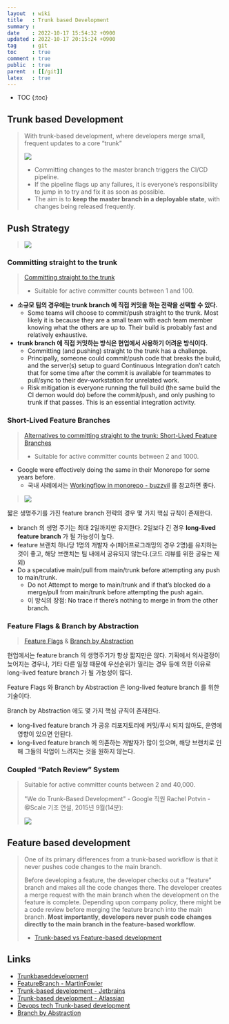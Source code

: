 ```yaml
---
layout  : wiki
title   : Trunk based Development
summary : 
date    : 2022-10-17 15:54:32 +0900
updated : 2022-10-17 20:15:24 +0900
tag     : git
toc     : true
comment : true
public  : true
parent  : [[/git]]
latex   : true
---
```

* TOC
{:toc}

## Trunk based Development

> With trunk-based development, where developers merge small, frequent updates to a core “trunk” 
> 
> ![](/resource/wiki/git-trunk-based-development/trunk.png)
> 
> - Committing changes to the master branch triggers the CI/CD pipeline.
> - If the pipeline flags up any failures, it is everyone’s responsibility to jump in to try and fix it as soon as possible.
> - The aim is to __keep the master branch in a deployable state__, with changes being released frequently.

## Push Strategy

> ![](/resource/wiki/git-trunk-based-development/strategies.png)

### Committing straight to the trunk

> [Committing straight to the trunk](https://trunkbaseddevelopment.com/committing-straight-to-the-trunk/)
> - Suitable for active committer counts between 1 and 100.
- __소규모 팀의 경우에는 trunk branch 에 직접 커밋을 하는 전략을 선택할 수 있다.__
  - Some teams will choose to commit/push straight to the trunk. Most likely it is because they are a small team with each team member knowing what the others are up to. Their build is probably fast and relatively exhaustive.
- __trunk branch 에 직접 커밋하는 방식은 현업에서 사용하기 어려운 방식이다.__
  - Committing (and pushing) straight to the trunk has a challenge. 
  - Principally, someone could commit/push code that breaks the build, and the server(s) setup to guard Continuous Integration don’t catch that for some time after the commit is available for teammates to pull/sync to their dev-workstation for unrelated work.
  - Risk mitigation is everyone running the full build (the same build the CI demon would do) before the commit/push, and only pushing to trunk if that passes. This is an essential integration activity.

### Short-Lived Feature Branches

> [Alternatives to committing straight to the trunk: Short-Lived Feature Branches](https://trunkbaseddevelopment.com/short-lived-feature-branches/)
> - Suitable for active committer counts between 2 and 1000.

- Google were effectively doing the same in their Monorepo for some years before.
  - 국내 사례에서는 [Workingflow in monorepo - buzzvil](https://tech.buzzvil.com/handbook/workingflow-in-monorepo/) 를 참고하면 좋다.

> ![](/resource/wiki/git-trunk-based-development/shortlived.png)

짧은 생명주기를 가진 feature branch 전략의 경우 몇 가지 핵심 규칙이 존재한다.

- branch 의 생명 주기는 최대 2일까지만 유지한다. 2일보다 긴 경우 __long-lived feature branch__ 가 될 가능성이 높다.
- feature 브랜치 하나당 1명의 개발자 수(페어프로그래밍의 경우 2명)를 유지하는 것이 좋고, 해당 브랜치는 팀 내에서 공유되지 않는다.(코드 리뷰를 위한 공유는 제외)
- Do a speculative main/pull from main/trunk before attempting any push to main/trunk.
  - Do not Attempt to merge to main/trunk and if that’s blocked do a merge/pull from main/trunk before attempting the push again.
  - 이 방식의 장점: No trace if there’s nothing to merge in from the other branch.

### Feature Flags & Branch by Abstraction

> [Feature Flags](https://trunkbaseddevelopment.com/feature-flags/) & [Branch by Abstraction](https://trunkbaseddevelopment.com/branch-by-abstraction/)

현업에서는 feature branch 의 생명주기가 항상 짧지만은 않다. 기획에서 의사결정이 늦어지는 경우나, 기타 다른 일정 때문에 우선순위가 밀리는 경우 등에 의한 이유로 long-lived feature branch 가 될 가능성이 많다.

Feature Flags 와 Branch by Abstraction 은 long-lived feature branch 를 위한 기술이다.

Branch by Abstraction 에도 몇 가지 핵심 규칙이 존재한다.

- long-lived feature branch 가 공유 리포지토리에 커밋/푸시 되지 않아도, 운영에 영향이 있으면 안된다.
- long-lived feature branch 에 의존하는 개발자가 많이 있으며, 해당 브랜치로 인해 그들의 작업이 느려지는 것을 원하지 않는다.

### Coupled “Patch Review” System

> Suitable for active committer counts between 2 and 40,000.
> 
> "We do Trunk-Based Development" - Google 직원 Rachel Potvin - @Scale 기조 연설, 2015년 9월(14분):
> 
> ![](/resource/wiki/git-trunk-based-development/patch.png)

## Feature based development

> One of its primary differences from a trunk-based workflow is that it never pushes code changes to the main branch.
> 
> Before developing a feature, the developer checks out a “feature” branch and makes all the code changes there. The developer creates a merge request with the main branch when the development on the feature is complete. Depending upon company policy, there might be a code review before merging the feature branch into the main branch. __Most importantly, developers never push code changes directly to the main branch in the feature-based workflow.__
> - [Trunk-based vs Feature-based development](https://circleci.com/blog/trunk-vs-feature-based-dev/)

## Links

- [Trunkbaseddevelopment](https://trunkbaseddevelopment.com/)
- [FeatureBranch - MartinFowler](https://martinfowler.com/bliki/FeatureBranch.html)
- [Trunk-based development - Jetbrains](https://www.jetbrains.com/teamcity/ci-cd-guide/concepts/trunk-based-development/)
- [Trunk-based development - Atlassian](https://www.atlassian.com/continuous-delivery/continuous-integration/trunk-based-development)
- [Devops tech Trunk-based development](https://cloud.google.com/architecture/devops/devops-tech-trunk-based-development)
- [Branch by Abstraction](https://trunkbaseddevelopment.com/branch-by-abstraction/)